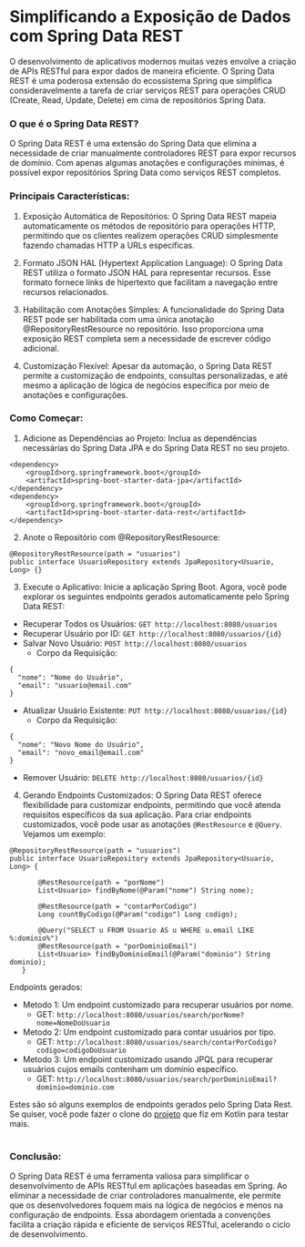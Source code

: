 # Simplificando a Exposição de Dados com Spring Data REST

O desenvolvimento de aplicativos modernos muitas vezes envolve a criação de APIs RESTful para expor dados de maneira eficiente. O Spring Data REST é uma poderosa extensão do ecossistema Spring que simplifica consideravelmente a tarefa de criar serviços REST para operações CRUD (Create, Read, Update, Delete) em cima de repositórios Spring Data.

### O que é o Spring Data REST?
O Spring Data REST é uma extensão do Spring Data que elimina a necessidade de criar manualmente controladores REST para expor recursos de domínio. Com apenas algumas anotações e configurações mínimas, é possível expor repositórios Spring Data como serviços REST completos.

### Principais Características:
1. Exposição Automática de Repositórios:
   O Spring Data REST mapeia automaticamente os métodos de repositório para operações HTTP, permitindo que os clientes realizem operações CRUD simplesmente fazendo chamadas HTTP a URLs específicas.

2. Formato JSON HAL (Hypertext Application Language):
   O Spring Data REST utiliza o formato JSON HAL para representar recursos. Esse formato fornece links de hipertexto que facilitam a navegação entre recursos relacionados.

3. Habilitação com Anotações Simples:
   A funcionalidade do Spring Data REST pode ser habilitada com uma única anotação @RepositoryRestResource no repositório. Isso proporciona uma exposição REST completa sem a necessidade de escrever código adicional.

4. Customização Flexível:
   Apesar da automação, o Spring Data REST permite a customização de endpoints, consultas personalizadas, e até mesmo a aplicação de lógica de negócios específica por meio de anotações e configurações.

### Como Começar:
1. Adicione as Dependências ao Projeto:
   Inclua as dependências necessárias do Spring Data JPA e do Spring Data REST no seu projeto.
```
<dependency>
    <groupId>org.springframework.boot</groupId>
    <artifactId>spring-boot-starter-data-jpa</artifactId>
</dependency>
<dependency>
    <groupId>org.springframework.boot</groupId>
    <artifactId>spring-boot-starter-data-rest</artifactId>
</dependency>
```
2. Anote o Repositório com @RepositoryRestResource:
```
@RepositoryRestResource(path = "usuarios")
public interface UsuarioRepository extends JpaRepository<Usuario, Long> {}
```
3. Execute o Aplicativo:
   Inicie a aplicação Spring Boot. Agora, você pode explorar os seguintes endpoints gerados automaticamente pelo Spring Data REST:
- Recuperar Todos os Usuários: `GET http://localhost:8080/usuarios`
- Recuperar Usuário por ID: `GET http://localhost:8080/usuarios/{id}`
- Salvar Novo Usuário: `POST http://localhost:8080/usuarios`
    - Corpo da Requisição:
```
{
  "nome": "Nome do Usuário",
  "email": "usuario@email.com"
}
```
- Atualizar Usuário Existente: `PUT http://localhost:8080/usuarios/{id}`
    - Corpo da Requisição:
```
{
  "nome": "Novo Nome do Usuário",
  "email": "novo_email@email.com"
}
```
- Remover Usuário: `DELETE http://localhost:8080/usuarios/{id}`
4. Gerando Endpoints Customizados:
   O Spring Data REST oferece flexibilidade para customizar endpoints, permitindo que você atenda requisitos específicos da sua aplicação.
   Para criar endpoints customizados, você pode usar as anotações `@RestResource` e `@Query`. Vejamos um exemplo:
```
@RepositoryRestResource(path = "usuarios")
public interface UsuarioRepository extends JpaRepository<Usuario, Long> {
       
       @RestResource(path = "porNome")
       List<Usuario> findByNome(@Param("nome") String nome);
   
       @RestResource(path = "contarPorCodigo")
       Long countByCodigo(@Param("codigo") Long codigo);
   
       @Query("SELECT u FROM Usuario AS u WHERE u.email LIKE %:dominio%")
       @RestResource(path = "porDominioEmail")
       List<Usuario> findByDominioEmail(@Param("dominio") String dominio);
   }
```
Endpoints gerados:
- Metodo 1: Um endpoint customizado para recuperar usuários por nome.
    - GET: `http://localhost:8080/usuarios/search/porNome?nome=NomeDoUsuario`
- Metodo 2: Um endpoint customizado para contar usuários por tipo.
    - GET: `http://localhost:8080/usuarios/search/contarPorCodigo?codigo=codigoDoUsuario`
- Metodo 3: Um endpoint customizado usando JPQL para recuperar usuários cujos emails contenham um domínio específico.
    - GET: `http://localhost:8080/usuarios/search/porDominioEmail?dominio=dominio.com`

Estes são só alguns exemplos de endpoints gerados pelo Spring Data Rest. </br>
Se quiser, você pode fazer o clone do [projeto](https://github.com/jeffersontavaresdm/spring-data-rest.git) que fiz em Kotlin para testar mais.

#

### Conclusão:
O Spring Data REST é uma ferramenta valiosa para simplificar o desenvolvimento de APIs RESTful em aplicações baseadas em Spring. Ao eliminar a necessidade de criar controladores manualmente, ele permite que os desenvolvedores foquem mais na lógica de negócios e menos na configuração de endpoints. Essa abordagem orientada a convenções facilita a criação rápida e eficiente de serviços RESTful, acelerando o ciclo de desenvolvimento.

#